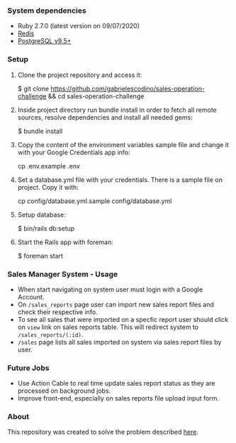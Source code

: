 ### System dependencies

* Ruby 2.7.0 (latest version on 09/07/2020)
* [Redis](https://redis.io/topics/quickstart)
* [PostgreSQL v9.5+](https://www.postgresql.org/download/)


### Setup

1.  Clone the project repository and access it:

    $ git clone https://github.com/gabrielescodino/sales-operation-challenge && cd sales-operation-challenge

2.  Inside project directory run bundle install in order to fetch all remote sources, resolve dependencies and install all needed gems:

    $ bundle install
3.  Copy the content of the environment variables sample file and change it with your Google Credentials app info:

    cp .env.example .env
4.  Set a database.yml file with your credentials. There is a sample file on project. Copy it with:

    cp config/database.yml.sample config/database.yml

5.  Setup database:

    $ bin/rails db:setup

6.  Start the Rails app with foreman:

    $ foreman start


### Sales Manager System - Usage
 * When start navigating on system user must login with a Google Account.
 * On `/sales_reports` page user can import new sales report files and check their respective info.
 * To see all sales that were imported on a specfic  report user should click on `view` link on sales reports table. This will redirect system to `/sales_reports/(:id)`.
 * `/sales` page lists all sales imported on system via sales report files by user.

### Future Jobs
* Use Action Cable to real time update sales report status as they are processed on background jobs.
* Improve front-end, especially on sales reports file upload input form.

### About

This repository was created to solve the problem described [here](https://github.com/myfreecomm/desafio-programacao-1b).
